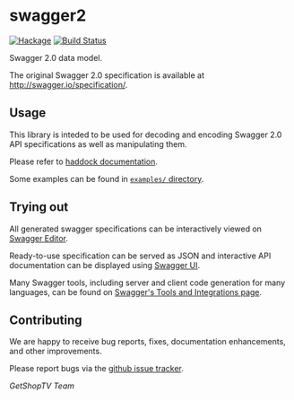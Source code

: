 # swagger2

[![Hackage](https://img.shields.io/hackage/v/swagger2.svg)](http://hackage.haskell.org/package/swagger2)
[![Build Status](https://travis-ci.org/GetShopTV/swagger2.svg?branch=master)](https://travis-ci.org/GetShopTV/swagger2)

Swagger 2.0 data model.

The original Swagger 2.0 specification is available at http://swagger.io/specification/.

## Usage

This library is inteded to be used for decoding and encoding Swagger 2.0 API specifications as well as manipulating them.

Please refer to [haddock documentation](http://hackage.haskell.org/package/swagger2).

Some examples can be found in [`examples/` directory](/examples).

## Trying out

All generated swagger specifications can be interactively viewed on [Swagger Editor](http://editor.swagger.io/).

Ready-to-use specification can be served as JSON and interactive API documentation
can be displayed using [Swagger UI](https://github.com/swagger-api/swagger-ui).

Many Swagger tools, including server and client code generation for many languages, can be found on
[Swagger's Tools and Integrations page](http://swagger.io/open-source-integrations/).

## Contributing

We are happy to receive bug reports, fixes, documentation enhancements, and other improvements.

Please report bugs via the [github issue tracker](https://github.com/GetShopTV/swagger2/issues).

*GetShopTV Team*

